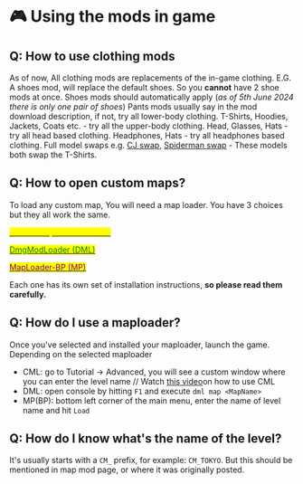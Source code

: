 # 🎮 Using the mods in game

## Q: How to use clothing mods

As of now, All clothing mods are replacements of the in-game clothing. E.G. A shoes mod, will replace the default shoes. So you **cannot** have 2 shoe mods at once. Shoes mods should automatically apply (_as of 5th June 2024 there is only one pair of shoes_) Pants mods usually say in the mod download description, if not, try all lower-body clothing. T-Shirts, Hoodies, Jackets, Coats etc. - try all the upper-body clothing. Head, Glasses, Hats - try all head based clothing. Headphones, Hats - try all headphones based clothing. Full model swaps e.g. [CJ swap](https://www.nexusmods.com/rooftopsandalleystheparkourgame/mods/4), [Spiderman swap](https://www.nexusmods.com/rooftopsandalleystheparkourgame/mods/15) - These models both swap the T-Shirts.

## Q: How to open custom maps?

To load any custom map, You will need a map loader. You have 3 choices but they all work the same.

[<mark style="color:yellow;">CustomMapsLoader (CML)</mark>](https://www.nexusmods.com/rooftopsandalleystheparkourgame/mods/28)

[<mark style="color:green;">DmgModLoader (DML)</mark>](https://www.nexusmods.com/rooftopsandalleystheparkourgame/mods/16)

[<mark style="color:purple;">MapLoader-BP (MP)</mark>](https://www.nexusmods.com/rooftopsandalleystheparkourgame/mods/34)

Each one has its own set of installation instructions, **so please read them carefully.**

## Q: How do I use a maploader?

Once you've selected and installed your maploader, launch the game. Depending on the selected maploader

* CML: go to Tutorial -> Advanced, you will see a custom window where you can enter the level name // Watch [this video](https://www.youtube.com/watch?v=Pb2MIPm7\_uc)on how to use CML
* DML: open console by hitting `F1` and execute `dml map <MapName>`
* MP(BP): bottom left corner of the main menu, enter the name of level name and hit `Load`

## Q: How do I know what's the name of the level?

It's usually starts with a `CM_` prefix, for example: `CM_TOKYO`. But this should be mentioned in map mod page, or where it was originally posted.
